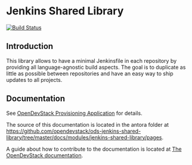 # Jenkins Shared Library

[![Build Status](https://api.travis-ci.com/opendevstack/ods-jenkins-shared-library.svg?branch=master)](https://travis-ci.com/opendevstack/ods-jenkins-shared-library)

## Introduction

This library allows to have a minimal Jenkinsfile in each repository by providing all language-agnostic build aspects. The goal is to duplicate as little as possible between repositories and have an easy way to ship updates to all projects.

## Documentation
See [OpenDevStack Provisioning Application](https://www.opendevstack.org/ods-documentation/ods-jenkins-shared-library/latest/index.html) for details.
 
The source of this documentation is located in the antora folder at https://github.com/opendevstack/ods-jenkins-shared-library/tree/master/docs/modules/jenkins-shared-library/pages. 

A guide about how to contribute to the documentation is located at [The OpenDevStack documentation](https://www.opendevstack.org/ods-documentation/common/latest/documentation.html).
